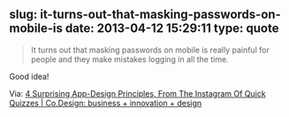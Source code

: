 slug: it-turns-out-that-masking-passwords-on-mobile-is
date: 2013-04-12 15:29:11
type: quote
---

> It turns out that masking passwords on mobile is really painful for people and they make mistakes logging in all the time.

Good idea!

 Via: [4 Surprising App-Design Principles, From The Instagram Of Quick Quizzes | Co.Design: business + innovation + design](http://www.fastcodesign.com/1672257/4-surprising-app-design-principles-from-the-instagram-of-quick-quizzes)
